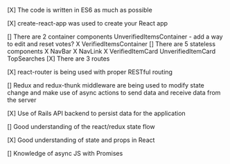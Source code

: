 [X] The code is written in ES6 as much as possible

[X] create-react-app was used to create your React app

[] There are 2 container components
    UnverifiedItemsContainer - add a way to edit and reset votes?
    X VerifiedItemsContainer
[] There are 5 stateless components
    X NavBar
    X NavLink
    X VerifiedItemCard
    UnverifiedItemCard
    TopSearches
[X] There are 3 routes

[X] react-router is being used with proper RESTful routing

[] Redux and redux-thunk middleware are being used to modify state change and make use of async actions to send data and receive data from the server

[X] Use of Rails API backend to persist data for the application

[] Good understanding of the react/redux state flow

[X] Good understanding of state and props in React

[] Knowledge of async JS with Promises
